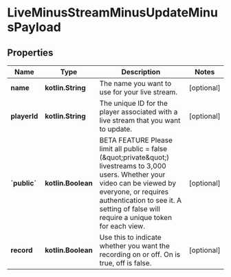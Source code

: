 
# LiveMinusStreamMinusUpdateMinusPayload

## Properties
Name | Type | Description | Notes
------------ | ------------- | ------------- | -------------
**name** | **kotlin.String** | The name you want to use for your live stream. |  [optional]
**playerId** | **kotlin.String** | The unique ID for the player associated with a live stream that you want to update. |  [optional]
**&#x60;public&#x60;** | **kotlin.Boolean** | BETA FEATURE Please limit all public &#x3D; false (\&quot;private\&quot;) livestreams to 3,000 users. Whether your video can be viewed by everyone, or requires authentication to see it. A setting of false will require a unique token for each view. |  [optional]
**record** | **kotlin.Boolean** | Use this to indicate whether you want the recording on or off. On is true, off is false. |  [optional]



